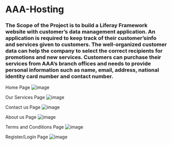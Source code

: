 # AAA-Hosting
### The Scope of the Project is to build a Liferay Framework website with customer’s data management application. An application is required to keep track of their customer’sinfo and services given to customers. The well-organized customer data can help the company to select the correct recipients for promotions and new services. Customers can purchase their services from AAA’s branch offices and needs to provide personal information such as name, email, address, national identity card number and contact number.

Home Page
![image](https://user-images.githubusercontent.com/55836478/134771144-e15978fb-0a9d-41d1-afcd-f4cea6c511e8.png)

Our Services Page
![image](https://user-images.githubusercontent.com/55836478/134771155-82827732-a840-47a9-a703-312331cdf470.png)

Contact us Page
![image](https://user-images.githubusercontent.com/55836478/134771181-2de913ac-d823-4abc-a1d6-8f3fbaf3bcf8.png)

About us Page
![image](https://user-images.githubusercontent.com/55836478/134771191-5eb0c0be-c744-4fd1-a904-0b5936f5ade4.png)

Terms and Conditions Page
![image](https://user-images.githubusercontent.com/55836478/134771204-f722bc7f-715a-47f0-9ffe-6433171d7286.png)

Register/Login Page
![image](https://user-images.githubusercontent.com/55836478/134771215-254c037b-bcbd-463c-be4d-114d7e93d987.png)

